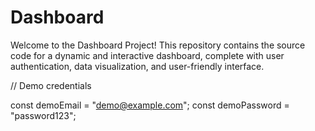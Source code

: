 # Dashboard

Welcome to the Dashboard Project! This repository contains the source code for a dynamic and interactive dashboard, complete with user authentication, data visualization, and user-friendly interface.

// Demo credentials

const demoEmail = "demo@example.com";
const demoPassword = "password123";

